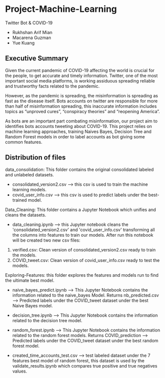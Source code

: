 # Project-Machine-Learning
Twitter Bot & COVID-19

* Rukhshan Arif Mian
* Macarena Guzman
* Yue Kuang

## Executive Summary

Given the current pandemic of COVID-19 affecting the world is crucial for the people, to get accurate and timely information. Twitter, one of the most important social media platforms, is working assiduous spreading reliable and trustworthy facts related to the pandemic. 

However, as the pandemic is spreading, the misinformation is spreading as fast as the disease itself. Bots accounts on twitter are responsible for more than half of misinformation spreading, this inaccurate information includes topics as “unproved cures”, “conspiracy theories” and “reopening America”.

As bots are an important part combating misinformation, our project aim to identifies bots accounts tweeting about COVID-19. This project relies on machine learning approaches, training Naives Bayes, Decision Tree and Random Forest models in order to label accounts as bot giving some common features.

## Distribution of files
data_consolidation: This folder contains the original consolidated labeled and unlabeled datasets.
- consolidated_version2.csv --> this csv is used to train the machine learning models.
- covid_user_info.csv --> this csv is used to predict labels under the best-trained model.

Data_Cleaning: This folder contains a Jupyter Notebook which unifies and cleans the datasets.
- data_cleaning.ipynb --> this Jupyter notebook cleans the 'consolidated_version2.csv' and 'covid_user_info.csv' transforming all the columns into features to train our models. After run this notebook will be created two new csv files:
1. verified.csv: Clean version of consolidated_version2.csv ready to train the models.
2. COVID_tweet.csv: Clean version of covid_user_info.csv ready to test the models.

Exploring-Features: this folder explores the features and models run to find the ultimate best model.
- naive_bayes_predict.ipynb --> This Jupyter Notebook contains the information related to the naive_bayes Model. Returns nb_predicted.csv --> Predicted labels under the COVID_tweet dataset under the best Naive Bayes model.
- decision_tree.ipynb --> This Jupyter Notebook contains the information related to the decision tree model.
- random_forest.ipynb --> This Jupyter Notebook contains the information related to the random forest models. Returns COVID_prediction --> Predicted labels under the COVID_tweet dataset under the best random forest model.

- created_time_accounts_test.csv --> test labeled dataset under the 7 features best model of random forest, this dataset is used by the validate_results.ipynb which compares true positive and true negatives values.



